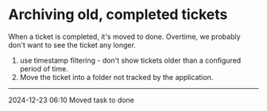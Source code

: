 Archiving old, completed tickets
================================

When a ticket is completed, it's moved to done. Overtime, we probably don't want to see the ticket any longer.

1. use timestamp filtering - don't show tickets older than a configured period of time.
2. Move the ticket into a folder not tracked by the application.


---

2024-12-23 06:10	Moved task to done
